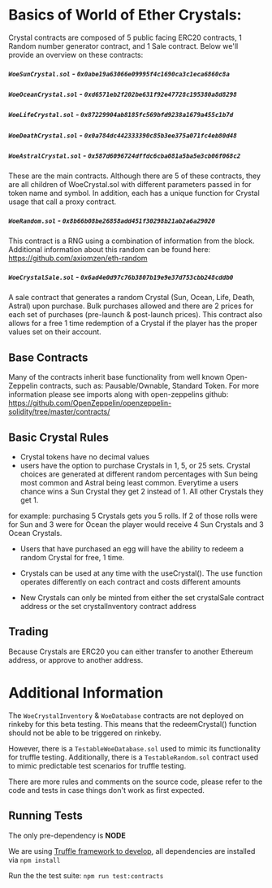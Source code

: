 # Basics of World of Ether Crystals:

Crystal contracts are composed of 5 public facing ERC20 contracts, 1 Random number generator contract, and 1 Sale contract. Below we'll provide an overview on these contracts: 

##### `WoeSunCrystal.sol` - `0x0abe19a63066e09995f4c1690ca3c1eca6860c8a`
##### `WoeOceanCrystal.sol` - `0xd6571eb2f202be631f92e47728c195380a8d8298`
##### `WoeLifeCrystal.sol` - `0x87229904ab8185fc569bfd9238a1679a455c1b7d`
##### `WoeDeathCrystal.sol` - `0x0a784dc442333390c85b3ee375a071fc4eb80d48`
##### `WoeAstralCrystal.sol` - `0x587d6096724dffdc6cba081a5ba5e3cb06f068c2`

These are the main contracts. Although there are 5 of these contracts, they are all children of WoeCrystal.sol with different parameters passed in for token name and symbol. In addition, each has a unique function for Crystal usage that call a proxy contract.

##### `WoeRandom.sol` - `0x8b66b08be26858add451f30298b21ab2a6a29020`

This contract is a RNG using a combination of information from the block. Additional information about this random can be found here: https://github.com/axiomzen/eth-random

##### `WoeCrystalSale.sol` - `0x6ad4e0d97c76b3807b19e9e37d753cbb248cddb0`

A sale contract that generates a random Crystal (Sun, Ocean, Life, Death, Astral) upon purchase. Bulk purchases allowed and there are 2 prices for each set of purchases (pre-launch & post-launch prices). This contract also allows for a free 1 time redemption of a Crystal if the player has the proper values set on their account.

## Base Contracts

Many of the contracts inherit base functionality from well known Open-Zeppelin contracts, such as: Pausable/Ownable, Standard Token. For more information please see imports along with open-zeppelins github: https://github.com/OpenZeppelin/openzeppelin-solidity/tree/master/contracts/


## Basic Crystal Rules

- Crystal tokens have no decimal values
- users have the option to purchase Crystals in 1, 5, or 25 sets. Crystal choices are generated at different random percentages with Sun being most common and Astral being least common. Everytime a users chance wins a Sun Crystal they get 2 instead of 1. All other Crystals they get 1.

for example: purchasing 5 Crystals gets you 5 rolls. If 2 of those rolls were for Sun and 3 were for Ocean the player would receive 4 Sun Crystals and 3 Ocean Crystals.

- Users that have purchased an egg will have the ability to redeem a random Crystal for free, 1 time.

- Crystals can be used at any time with the useCrystal(). The use function operates differently on each contract and costs different amounts

- New Crystals can only be minted from either the set crystalSale contract address or the set crystalInventory contract address

## Trading

Because Crystals are ERC20 you can either transfer to another Ethereum address, or approve to another address.

# Additional Information


The `WoeCrystalInventory` & `WoeDatabase` contracts are not deployed on rinkeby for this beta testing. This means that the redeemCrystal() function should not be able to be triggered on rinkeby.

However, there is a `TestableWoeDatabase.sol` used to mimic its functionality for truffle testing. Additionally, there is a `TestableRandom.sol` contract used to mimic predictable test scenarios for truffle testing.

There are more rules and comments on the source code, please refer to the code and tests in case things don't work as first expected.

## Running Tests

The only pre-dependency is **NODE**

We are using [Truffle framework to develop](http://truffleframework.com/docs/), all dependencies are installed via `npm install`

Run the the test suite: `npm run test:contracts`
